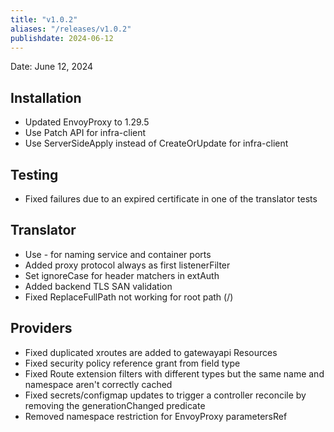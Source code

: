 ```yaml
---
title: "v1.0.2"
aliases: "/releases/v1.0.2"
publishdate: 2024-06-12
---
```


Date: June 12, 2024

## Installation
- Updated EnvoyProxy to 1.29.5
- Use Patch API for infra-client
- Use ServerSideApply instead of CreateOrUpdate for infra-client

## Testing
- Fixed failures due to an expired certificate in one of the translator tests

## Translator
- Use <proto>-<port> for naming service and container ports
- Added proxy protocol always as first listenerFilter
- Set ignoreCase for header matchers in extAuth
- Added backend TLS SAN validation
- Fixed ReplaceFullPath not working for root path (/)

## Providers
- Fixed duplicated xroutes are added to gatewayapi Resources
- Fixed security policy reference grant from field type
- Fixed Route extension filters with different types but the same name and namespace aren't correctly cached
- Fixed secrets/configmap updates to trigger a controller reconcile by removing the generationChanged predicate
- Removed namespace restriction for EnvoyProxy parametersRef

